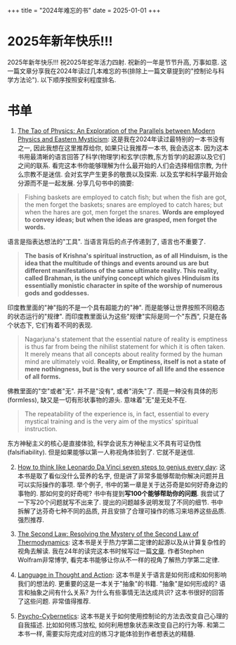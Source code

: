 +++
title = "2024年难忘的书"
date = 2025-01-01
+++

# 2025年新年快乐!!!

2025年新年快乐!!! 祝2025年蛇年活力四射. 祝新的一年是节节升高, 万事如意. 这一篇文章分享我在2024年读过几本难忘的书(排除上一篇文章提到的"控制论与科学方法论"). 以下顺序按照安利程度排名.

# 书单

1. [The Tao of Physics: An Exploration of the Parallels between Modern Physics and Eastern Mysticism](https://www.amazon.com/Tao-Physics-Exploration-Parallels-Mysticism/dp/1590308352): 这是我在2024年读过最特别的一本书没有之一, 因此我想在这里推荐给你, 如果只让我推荐一本书, 我会选这本. 因为这本书用最清晰的语言回答了科学(物理学)和玄学(宗教,东方哲学)的起源以及它们之间的联系. 看完这本书你能够理解为什么最开始的人们会选择相信宗教, 为什么宗教不是迷信. 会对玄学产生更多的敬畏以及探索. 以及玄学和科学最开始会分源而不是一起发展. 分享几句书中的摘要:

> Fishing baskets are employed to catch fish; but when the fish are got, the men forget the baskets; snares are employed to catch hares; but when the hares are got, men forget the snares. **Words are employed to convey ideas; but when the ideas are grasped, men forget the words.**

语言是指表达想法的"工具". 当语言背后的点子传递到了, 语言也不重要了.

> **The basis of Krishna's spiritual instruction, as of all Hinduism, is the idea that the multitude of things and events around us are but different manifestations of the same ultimate reality. This reality, called Brahman, is the unifying concept which gives Hinduism its essentially monistic character in spite of the worship of numerous gods and goddesses.**

印度教里面的"神"指的不是一个具有超能力的"神". 而是能够让世界按照不同稳态的状态运行的"规律". 而印度教里面认为这些"规律"实际是同一个"东西", 只是在各个状态下, 它们有着不同的表现. 

> Nagarjuna's statement that the essential nature of reality is emptiness is thus far from being the nihilist statement for which it is often taken. It merely means that all concepts about reality formed by the human mind are ultimately void. **Reality, or Emptiness, itself is not a state of mere nothingness, but is the very source of all life and the essence of all forms.**

佛教里面的"空"或者"无". 并不是"没有", 或者"消失"了. 而是一种没有具体的形(formless), 缺又是一切有形状事物的源头. 意味着"无"是无处不在.

> The repeatability of the experience is, in fact, essential to every mystical training and is the very aim of the mystics' spiritual instruction.

东方神秘主义的核心是直接体验, 科学会说东方神秘主义不具有可证伪性(falsifiability). 但是如果能够以第一人称视角体验到了. 它就不是迷信.

2. [How to think like Leonardo Da Vinci seven steps to genius every day](https://www.amazon.com/How-Think-Like-Leonardo-Vinci/dp/0440508274): 这本书是取了看似没什么营养的名字, 但是讲了非常多能够帮助你解决问题并且可以实际操作的事项. 举个例子, 书中的第一章是关于达芬奇是如何好奇身边的事物的. 那如何变的好奇呢? 书中有提到**写100个能够帮助你的问题**. 我尝试了一下写20个问题就写不出来了. 提出的问题越多说明发现了不同的细节. 书中拆解了达芬奇七种不同的品质, 并且安排了合理可操作的练习来培养这些品质. 强烈推荐.

3. [The Second Law: Resolving the Mystery of the Second Law of Thermodynamics](https://www.amazon.com/Second-Law-Resolving-Mystery-Thermodynamics/dp/1579550835): 这本书是关于热力学第二定律的起源以及从计算复杂性的视角去解读. 我在24年的读完这本书时候写过一篇[文章](https://evanlyu732.github.io/blog19/). 作者Stephen Wolfram非常博学, 看完本书能够让你从不一样的视角了解热力学第二定律. 

4. [Language in Thought and Action](https://www.amazon.com/Language-Thought-Action-S-I-Hayakawa/dp/0156482401): 这本书是关于语言是如何形成和如何影响我们的想法的. 更重要的这是一本关于"抽象"的书籍. "抽象"是如何形成的? 语言和抽象之间有什么关系? 为什么有些事情无法达成共识? 这本书很好的回答了这些问题. 非常值得推荐.

5. [Psycho-Cybernetics](https://www.amazon.com/Psycho-Cybernetics-Updated-Expanded-Maxwell-Maltz/dp/0399176136/ref=sr_1_1?adgrpid=128521906692&dib=eyJ2IjoiMSJ9.O5H-kouhIgmvh6dPMHHhHY1RoTPE1ciVatfm5MziTLSVSYSUPHCFLYxNTKgMMBILcgciMrovgyM9XdEHzofm3C4fu6V4x3GQZvdqD9NV6POWrMxkFzr_xDCa7wNqr-CB1tyxyGb9aXxr5Pg4wflBj0Ar63bRy-iPijsjxNRiHWwPx8eyX3UlCLJmvYZMFWFTsZQcaw8mTPti0FkdLj6BEl08mwtY239n5-mXqGyqumU.66IBImfGIYWzDaXW_9rZ2OTD_jRd86GkCXF-sXv8Cy8&dib_tag=se&hvadid=673526597249&hvdev=c&hvlocphy=2344&hvnetw=g&hvqmt=e&hvrand=13065075103364209520&hvtargid=kwd-297246306449&hydadcr=22016_13508085&keywords=psycho+cybernetics&qid=1735626505&sr=8-1): 这本书是关于如何使用控制论的方法去改变自己心理的自我描述. 比如如何练习放松, 如何利用想象状态来改变自己的行为等. 和第二本书一样, 需要实际完成对应的练习才能体验到作者想表达的精髓. 